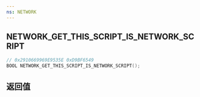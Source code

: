 ```yaml
---
ns: NETWORK
---
```

## NETWORK_GET_THIS_SCRIPT_IS_NETWORK_SCRIPT

```c
// 0x2910669969E9535E 0xD9BF6549
BOOL NETWORK_GET_THIS_SCRIPT_IS_NETWORK_SCRIPT();
```


## 返回值
